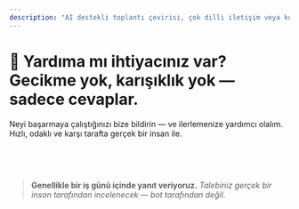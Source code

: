 ```yaml
---
description: "AI destekli toplantı çevirisi, çok dilli iletişim veya kurumsal onboarding hakkında sorularınız mı var? Size yardımcı olmak için buradayız — hızlı, insani ve karışıklık olmadan."
---
```


# 💬 Yardıma mı ihtiyacınız var? Gecikme yok, karışıklık yok — sadece cevaplar.

Neyi başarmaya çalıştığınızı bize bildirin — ve ilerlemenize yardımcı olalım.  
Hızlı, odaklı ve karşı tarafta gerçek bir insan ile.

<br>

<ContactForm   
  formStyle="margin: 1rem auto;"  
  categoryLabel="Sizi bugün InterMind'a getiren nedir? *"  
  categoryPlaceholderText="Ana nedeninizi seçin…"  
  messageLabel="Bize daha fazla bilgi verin *"  
  messagePlaceholderText="Paylaşmak istediğiniz herhangi bir şey — hedefler, bağlam veya teknik detaylar."  
  buttonText="Şimdi uzman yardımı alın"  
  :services="[
    'Başlamak için yardıma ihtiyacım var',
    'Bir demo planlamak istiyorum',
    'Teknik bir sorunum veya hata var',
    'Toplantı entegrasyonu konusunda yardıma ihtiyacım var',
    'Çeviri kalitesi hakkında sorularım var',
    'Ekip onboarding konusunda yardıma ihtiyacım var',
    'Faturalandırma veya abonelik sorularım var',
    'Kurumsal özellikleri keşfetmek istiyorum',
    'Genel soru veya geri bildirim'
  ]" />

<br>

> **Genellikle bir iş günü içinde yanıt veriyoruz.**
> _Talebiniz gerçek bir insan tarafından incelenecek — bot tarafından değil._